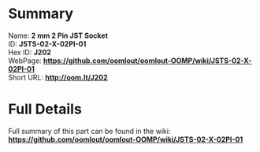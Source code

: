 
Summary
=================
  
Name: __2 mm 2 Pin JST Socket__    
ID: __JSTS-02-X-02PI-01__   
Hex ID: __J202__   
WebPage: __https://github.com/oomlout/oomlout-OOMP/wiki/JSTS-02-X-02PI-01__   
Short URL: __http://oom.lt/J202__   

Full Details
==========================
Full summary of this part can be found in the wiki:   
__https://github.com/oomlout/oomlout-OOMP/wiki/JSTS-02-X-02PI-01__    

